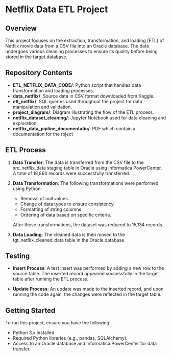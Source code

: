 # Netflix Data ETL Project

## Overview
This project focuses on the extraction, transformation, and loading (ETL) of Netflix movie data from a CSV file into an Oracle database. The data undergoes various cleaning processes to ensure its quality before being stored in the target database.

## Repository Contents
- **ETL_NETFLIX_DATA_CODE/**: Python script that handles data transformation and loading processes.
- **data_netflix/**: Source data in CSV format downloaded from Kaggle.
- **etl_netflix/**: SQL queries used throughout the project for data manipulation and validation.
- **project_diagram/**: Diagram illustrating the flow of the ETL process.
- **netflix_dataset_cleaning/**: Jupyter Notebook used for data cleaning and exploration.
- **netflix_data_pipline_documentatio/**: PDF which contain a documentation for the roject

## ETL Process
1. **Data Transfer**: The data is transferred from the CSV file to the src_netflix_data staging table in Oracle using Informatica PowerCenter. A total of 18,860 records were successfully transferred.
  
2. **Data Transformation**: The following transformations were performed using Python:
   - Removal of null values.
   - Change of data types to ensure consistency.
   - Formatting of string columns.
   - Ordering of data based on specific criteria.
   
   After these transformations, the dataset was reduced to 15,134 records.

3. **Data Loading**: The cleaned data is then moved to the tgt_netflix_cleaned_data table in the Oracle database.

## Testing
- **Insert Process**: A test insert was performed by adding a new row to the source table. The inserted record appeared successfully in the target table after running the ETL process.
  
- **Update Process**: An update was made to the inserted record, and upon running the code again, the changes were reflected in the target table.

## Getting Started
To run this project, ensure you have the following:
- Python 3.x installed.
- Required Python libraries (e.g., pandas, SQLAlchemy).
- Access to an Oracle database and Informatica PowerCenter for data transfer.

